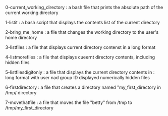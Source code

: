 0-current_working_directory : a bash file that prints the absolute path of the current working directory

1-listit : a bash script that displays the contents list of the current directory

2-bring_me_home : a file that changes the working directory to the user's home directory

3-listfiles : a file that displays current directory contenst in a long format

4-listmorefiles : a file that displays cueernt directory contents, including hidden files

5-listfilesdigitonly : a file that displays the current directory contents in : 
	long format
	with user nad group ID displayed numerically
	hidden files

6-firstdirectory : a file that creates a directory named "my_first_directory in /tmp/ directory

7-movethatfile : a file that moves the file "betty" from /tmp to /tmp/my_first_directory



